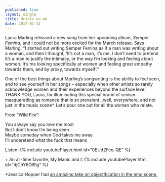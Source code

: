 ```yaml
---
published: true
layout: single
title: drinks on me 
date: 2017-01-11
---
```


Laura Marling released a new song from her upcoming album, *Semper Femina*, and I could not be more excited for the March release. Says Marling: “I started out writing Semper Femina as if a man was writing about a woman, and then I thought, ‘It’s not a man, it’s me. I don’t need to pretend it’s a man to justify the intimacy, or the way I’m looking and feeling about women. It’s me looking specifically at women and feeling great empathy towards them, and by proxy, towards myself’.”

One of the best things about Marling’s songwriting is the ability to feel seen, and to see yourself in her songs – especially when other artists so rarely acknowledge women and their experiences beyond the surface level. THANK YOU, Laura, for illuminating this special brand of sexism masquerading as romance that is so prevalent...well, everywhere, and not just in the music scene\*. Let’s pour one out for all the women who relate.

From “Wild Fire”:

You always say you love me most<br>
But I don’t know I’m being seen<br>
Maybe someday when God takes me away<br>
I’ll understand what the fuck that means

Listen: 
{% include youtubePlayer.html id="0EUdZFcq-QE" %}

\+ An all-time favorite, My Manic and I: 
{% include youtubePlayer.html id="djChY6Ol9ig" %} 

\*Jessica Hopper had [an amazing take on objectification in the emo scene.](http://www.rookiemag.com/2015/07/where-the-girls-arent/)
